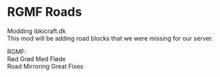 RGMF Roads
=========

Modding ibkicraft.dk<br>
This mod will be adding road blocks that we were missing for our server.

RGMF:<br>
Rød Grød Med Fløde <br>
Road Mirroring Great Fixes